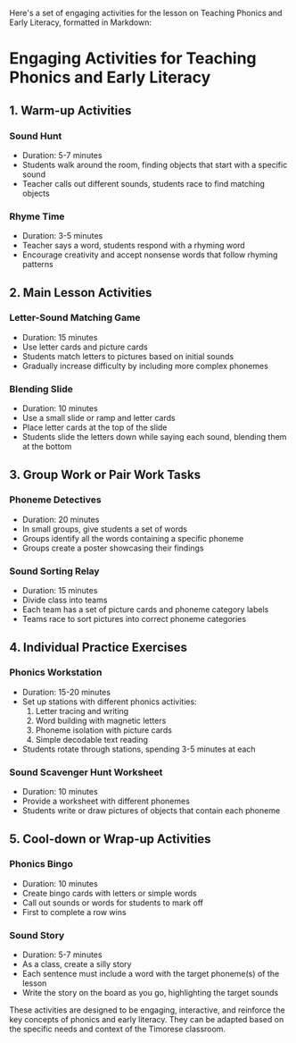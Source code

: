 Here's a set of engaging activities for the lesson on Teaching Phonics and Early Literacy, formatted in Markdown:

# Engaging Activities for Teaching Phonics and Early Literacy

## 1. Warm-up Activities

### Sound Hunt
- Duration: 5-7 minutes
- Students walk around the room, finding objects that start with a specific sound
- Teacher calls out different sounds, students race to find matching objects

### Rhyme Time
- Duration: 3-5 minutes
- Teacher says a word, students respond with a rhyming word
- Encourage creativity and accept nonsense words that follow rhyming patterns

## 2. Main Lesson Activities

### Letter-Sound Matching Game
- Duration: 15 minutes
- Use letter cards and picture cards
- Students match letters to pictures based on initial sounds
- Gradually increase difficulty by including more complex phonemes

### Blending Slide
- Duration: 10 minutes
- Use a small slide or ramp and letter cards
- Place letter cards at the top of the slide
- Students slide the letters down while saying each sound, blending them at the bottom

## 3. Group Work or Pair Work Tasks

### Phoneme Detectives
- Duration: 20 minutes
- In small groups, give students a set of words
- Groups identify all the words containing a specific phoneme
- Groups create a poster showcasing their findings

### Sound Sorting Relay
- Duration: 15 minutes
- Divide class into teams
- Each team has a set of picture cards and phoneme category labels
- Teams race to sort pictures into correct phoneme categories

## 4. Individual Practice Exercises

### Phonics Workstation
- Duration: 15-20 minutes
- Set up stations with different phonics activities:
  1. Letter tracing and writing
  2. Word building with magnetic letters
  3. Phoneme isolation with picture cards
  4. Simple decodable text reading
- Students rotate through stations, spending 3-5 minutes at each

### Sound Scavenger Hunt Worksheet
- Duration: 10 minutes
- Provide a worksheet with different phonemes
- Students write or draw pictures of objects that contain each phoneme

## 5. Cool-down or Wrap-up Activities

### Phonics Bingo
- Duration: 10 minutes
- Create bingo cards with letters or simple words
- Call out sounds or words for students to mark off
- First to complete a row wins

### Sound Story
- Duration: 5-7 minutes
- As a class, create a silly story
- Each sentence must include a word with the target phoneme(s) of the lesson
- Write the story on the board as you go, highlighting the target sounds

These activities are designed to be engaging, interactive, and reinforce the key concepts of phonics and early literacy. They can be adapted based on the specific needs and context of the Timorese classroom.